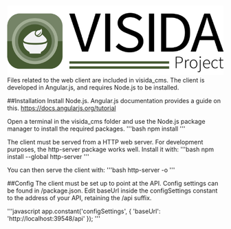 ![logo](../images/header_icon.png "VISIDA")
Files related to the web client are included in visida_cms. The client is developed in Angular.js, and requires Node.js to be installed.

##Installation
Install Node.js. Angular.js documentation provides a guide on this. https://docs.angularjs.org/tutorial 

Open a terminal in the visida_cms folder and use the Node.js package manager to install the required packages.
'''bash
npm install
'''

The client must be served from a HTTP web server. For development purposes, the http-server package works well. Install it with:
'''bash
npm install --global http-server
'''

You can then serve the client with:
'''bash
http-server -o
'''

##Config
The client must be set up to point at the API. Config settings can be found in /package.json. Edit baseUrl inside the configSettings constant to the address of your API, retaining the /api suffix.

'''javascript
	app.constant('configSettings', {
	    'baseUrl': 'http://localhost:39548/api'
	});
'''
 
